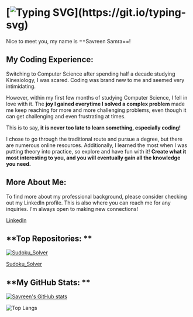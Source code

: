 # [![Typing SVG](https://readme-typing-svg.demolab.com?font=Roboto+Mono&weight=700&size=22&letterSpacing=0.1rem&pause=1000&color=07952E&background=E4B4FF00&width=435&lines=Welcome!)](https://git.io/typing-svg)

Nice to meet you, my name is ==Savreen Samra==!


## My Coding Experience: ##
Switching to Computer Science after spending half a decade studying Kinesiology, I was scared. Coding was brand new to me and seemed very intimidating. 

However, within my first few months of studying Computer Science, I fell in love with it. The **joy I gained everytime I solved a complex problem** made me keep reaching for more and more challenging problems, even though it can get challenging and even frustrating at times. 

This is to say, **it is never too late to learn something, especially coding!** 

I chose to go through the traditional route and pursue a degree, but there are numerous online resources. Additionally, I learned the most when I was putting theory into practice, so explore and have fun with it! **Create what it most interesting to you, and you will eventually gain all the knowledge you need.** 


## More About Me: ##
To find more about my professional background, please consider checking out my LinkedIn profile. This is also where you can reach me for any inquiries. I'm always open to making new connections! 

[LinkedIn](https://www.linkedin.com/in/savreensamra/)


## **Top Repositories: ** 
[![Sudoku_Solver](https://github.com/SavreenSamra/Sudoku_Solver)](https://github.com/anuraghazra/github-readme-stats)

[Sudoku_Solver](https://github.com/SavreenSamra/Sudoku_Solver)


## **My GitHub Stats: ** 
[![Savreen's GitHub stats](https://github-readme-stats.vercel.app/api?username=SavreenSamra&theme=vue-dark&rank_icon=percentile&show_icons=true)](https://github.com/anuraghazra/github-readme-stats)

![Top Langs](https://github-readme-stats.vercel.app/api/top-langs/?username=SavreenSamra&hide_progress=true)


